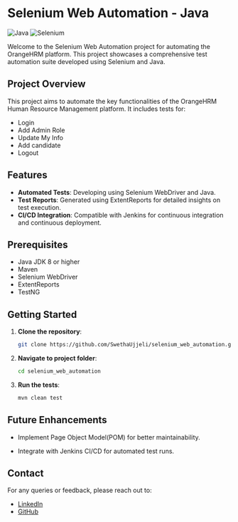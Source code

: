 
# Selenium Web Automation - Java

![Java](https://img.shields.io/badge/Java-ED8B00?style=for-the-badge&logo=java&logoColor=white)
![Selenium](https://img.shields.io/badge/Selenium-43B02A?style=for-the-badge&logo=selenium&logoColor=white)

Welcome to the Selenium Web Automation project for automating the OrangeHRM platform. This project showcases a comprehensive test automation suite developed using Selenium and Java.

## Project Overview

This project aims to automate the key functionalities of the OrangeHRM Human Resource Management platform. It includes tests for:

- Login
- Add Admin Role
- Update My Info
- Add candidate
- Logout

## Features

- **Automated Tests**: Developing using Selenium WebDriver and Java.
- **Test Reports**: Generated using ExtentReports for detailed insights on test execution.
- **CI/CD Integration**: Compatible with Jenkins for continuous integration and continuous deployment.

## Prerequisites

- Java JDK 8 or higher
- Maven
- Selenium WebDriver
- ExtentReports
- TestNG

## Getting Started

1. **Clone the repository**:
    ```sh
    git clone https://github.com/SwethaUjjeli/selenium_web_automation.git


2. **Navigate to project folder**:
    ```sh
    cd selenium_web_automation
    ```

3. **Run the tests**:
    ```sh
    mvn clean test
    ```


## Future Enhancements

- Implement Page Object Model(POM) for better maintainability.

- Integrate with Jenkins CI/CD for automated test runs.



## Contact

For any queries or feedback, please reach out to:

- [LinkedIn](https://www.linkedin.com/in/swetha14/)
- [GitHub](https://github.com/SwethaUjjeli)


